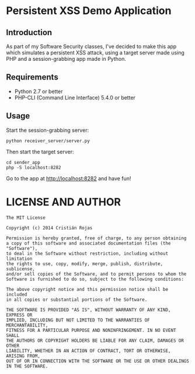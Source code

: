 # Persistent XSS Demo Application

## Introduction

As part of my Software Security classes, I've decided to make this app which
simulates a persistent XSS attack, using a target server made using PHP and
a session-grabbing app made in Python.

## Requirements

* Python 2.7 or better
* PHP-CLI (Command Line Interface) 5.4.0 or better

## Usage

Start the session-grabbing server:

```Shell
python receiver_server/server.py
```

Then start the target server:

```Shell
cd sender_app
php -S localhost:8282
```

Go to the app at <http://localhost:8282> and have fun!

LICENSE AND AUTHOR
==================

    The MIT License

    Copyright (c) 2014 Cristián Rojas

    Permission is hereby granted, free of charge, to any person obtaining
    a copy of this software and associated documentation files (the "Software"),
    to deal in the Software without restriction, including without limitation
    the rights to use, copy, modify, merge, publish, distribute, sublicense,
    and/or sell copies of the Software, and to permit persons to whom the
    Software is furnished to do so, subject to the following conditions:

    The above copyright notice and this permission notice shall be included
    in all copies or substantial portions of the Software.

    THE SOFTWARE IS PROVIDED "AS IS", WITHOUT WARRANTY OF ANY KIND, EXPRESS OR
    IMPLIED, INCLUDING BUT NOT LIMITED TO THE WARRANTIES OF MERCHANTABILITY,
    FITNESS FOR A PARTICULAR PURPOSE AND NONINFRINGEMENT. IN NO EVENT SHALL
    THE AUTHORS OR COPYRIGHT HOLDERS BE LIABLE FOR ANY CLAIM, DAMAGES OR OTHER
    LIABILITY, WHETHER IN AN ACTION OF CONTRACT, TORT OR OTHERWISE, ARISING FROM,
    OUT OF OR IN CONNECTION WITH THE SOFTWARE OR THE USE OR OTHER DEALINGS IN THE SOFTWARE.